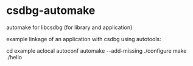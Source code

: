 # csdbg-automake
automake for libcsdbg (for library and application)

example linkage of an application with csdbg using autotools:

cd example
aclocal
autoconf
automake --add-missing
./configure
make
./hello


